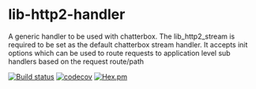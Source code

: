 # lib-http2-handler

A generic handler to be used with chatterbox.
The lib_http2_stream is required to be set as the default chatterbox stream handler.  It accepts init options which can be used to route requests to application level sub handlers based on the request route/path

[![Build status](https://badge.buildkite.com/6ced561361ba13b11812574e030a35d7092df5ffac4aca035e.svg)](https://buildkite.com/helium/lib-http2-handler)
[![codecov](https://codecov.io/gh/helium/lib-http2-handler/branch/master/graph/badge.svg)](https://codecov.io/gh/helium/lib-http2-handler)
[![Hex.pm](https://img.shields.io/hexpm/v/lib-http2-handler)](https://hex.pm/packages/lib-http2-handler)
